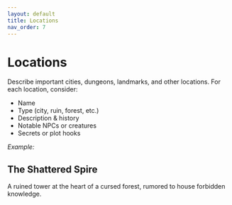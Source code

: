 ```yaml
---
layout: default
title: Locations
nav_order: 7
---
```


# Locations

Describe important cities, dungeons, landmarks, and other locations. For each location, consider:

- Name
- Type (city, ruin, forest, etc.)
- Description & history
- Notable NPCs or creatures
- Secrets or plot hooks

_Example:_

## The Shattered Spire
A ruined tower at the heart of a cursed forest, rumored to house forbidden knowledge.
